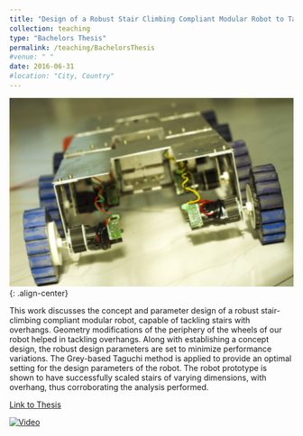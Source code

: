 ```yaml
---
title: "Design of a Robust Stair Climbing Compliant Modular Robot to Tackle Overhang on Stairs"
collection: teaching
type: "Bachelors Thesis"
permalink: /teaching/BachelorsThesis
#venue: " "
date: 2016-06-31
#location: "City, Country"
---
```


![Stair Robot](/images/stairrobot.png){: .align-center}

This work discusses the concept and parameter design of a robust stair-climbing compliant modular
robot, capable of tackling stairs with overhangs. Geometry modifications of the periphery of the wheels
of our robot helped in tackling overhangs. Along with establishing a concept design, the robust design
parameters are set to minimize performance variations. The Grey-based Taguchi method is applied
to provide an optimal setting for the design parameters of the robot. The robot prototype is shown to
have successfully scaled stairs of varying dimensions, with overhang, thus corroborating the analysis
performed.

[Link to Thesis](/files/BachelorsThesis.pdf)

[![Video](https://youtu.be/GXY6U_79axM/default.jpg)](https://youtu.be/GXY6U_79axM)